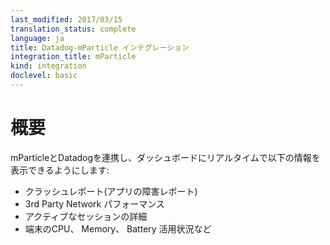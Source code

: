 ```yaml
---
last_modified: 2017/03/15
translation_status: complete
language: ja
title: Datadog-mParticle インテグレーション
integration_title: mParticle
kind: integration
doclevel: basic
---
```


<!-- Connect mParticle to Datadog and see the following information in real-time in your Datadog dashboard:

* Crash Reports
* 3rd Party Network Performance Data
* Active Session Details
* Device CPU, Memory, and Battery Utilization -->

# 概要

mParticleとDatadogを連携し、ダッシュボードにリアルタイムで以下の情報を表示できるようにします:

* クラッシュレポート(アプリの障害レポート)
* 3rd Party Network パフォーマンス
* アクティブなセッションの詳細
* 端末のCPU、 Memory、 Battery 活用状況など
